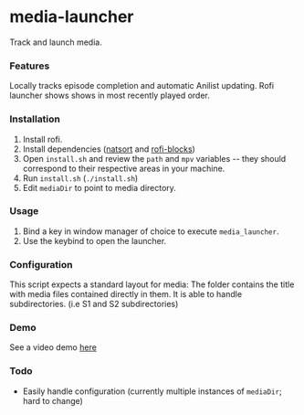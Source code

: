 # media-launcher

Track and launch media.

### Features

Locally tracks episode completion and automatic Anilist updating. Rofi launcher shows shows in most recently played order.

### Installation

1. Install rofi.
2. Install dependencies ([natsort](https://github.com/SethMMorton/natsort) and [rofi-blocks](https://github.com/OmarCastro/rofi-blocks))
3. Open `install.sh` and review the `path` and `mpv` variables -- they should correspond to their respective areas in your machine.
4. Run `install.sh` (`./install.sh`)
5. Edit `mediaDir` to point to media directory.

### Usage

1. Bind a key in window manager of choice to execute `media_launcher`.
2. Use the keybind to open the launcher.

### Configuration

This script expects a standard layout for media: The folder contains the title with media files contained directly in them. It is able to handle subdirectories. (i.e S1 and S2 subdirectories)

### Demo

See a video demo [here](https://streamable.com/s5n9hl)

### Todo

- Easily handle configuration (currently multiple instances of `mediaDir`; hard to change)
